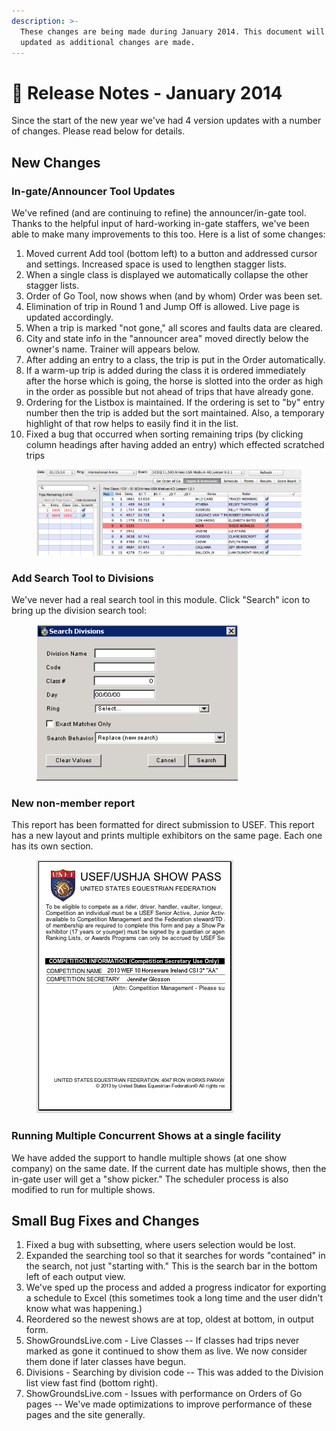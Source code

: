 ```yaml
---
description: >-
  These changes are being made during January 2014. This document will be
  updated as additional changes are made.
---
```


# 📔 Release Notes - January 2014

Since the start of the new year we've had 4 version updates with a number of changes.  Please read below for details.

## New Changes

### In-gate/Announcer Tool Updates

We've refined (and are continuing to refine) the announcer/in-gate tool. Thanks to the helpful input of hard-working in-gate staffers, we've been able to make many  improvements to this too. Here is a list of some changes:

1. Moved current Add tool (bottom left) to a button and addressed cursor and settings. Increased space is used to lengthen stagger lists.
2. When a single class is displayed we automatically collapse the other stagger lists.
3. Order of Go Tool, now shows when (and by whom) Order was been set.
4. Elimination of trip in Round 1 and Jump Off is allowed. Live page is updated accordingly.
5. When a trip is marked "not gone," all scores and faults data are cleared.
6. City and state info in the "announcer area" moved directly below the owner's name. Trainer will appears below.
7. After adding an entry to a class, the trip is put in the Order automatically.
8. If a warm-up trip is added during the class it is ordered immediately after the horse which is going, the horse is slotted into the order as high in the order as possible but not ahead of trips that have already gone.
9. Ordering for the Listbox is maintained.  If the ordering is set to "by" entry number then the trip is added but the sort maintained.  Also, a temporary highlight of that row helps to easily find it in the list.
10. Fixed a bug that occurred when sorting remaining trips (by clicking column headings after having added an entry) which effected scratched trips

<figure><img src="../../.gitbook/assets/image (124).png" alt="" width="563"><figcaption></figcaption></figure>

### Add Search Tool to Divisions

We've never had a real search tool in this module.  Click "Search" icon to bring up the division search tool:

<figure><img src="../../.gitbook/assets/image (125).png" alt=""><figcaption></figcaption></figure>

### New non-member report

This report has been formatted for direct submission to USEF. This report has a new layout and prints multiple exhibitors on the same page. Each one has its own section.

<figure><img src="../../.gitbook/assets/image (126).png" alt=""><figcaption></figcaption></figure>

### Running Multiple Concurrent Shows at a single facility

We have added the support to handle multiple shows (at one show company) on the same date. If the current date has multiple shows, then the in-gate user will get a "show picker." The scheduler process is also modified to run for multiple shows.

## Small Bug Fixes and Changes

1. Fixed a bug with subsetting, where users selection would be lost.
2. Expanded the searching tool so that it searches for words "contained" in the search, not just "starting with." This is the search bar in the bottom left of each output view.
3. We've sped up the process and added a progress indicator for exporting a schedule to Excel (this sometimes took a long time and the user didn't know what was happening.)
4. Reordered so the newest shows are at top, oldest at bottom, in output form.
5. ShowGroundsLive.com - Live Classes  -- If classes had trips never marked as gone it continued to show them as live.  We now consider them done if later classes have begun.
6. Divisions - Searching by division code -- This was added to the Division list view fast find (bottom right).
7. ShowGroundsLive.com - Issues with performance on Orders of Go pages -- We've made optimizations to improve performance of these pages and the site generally.
